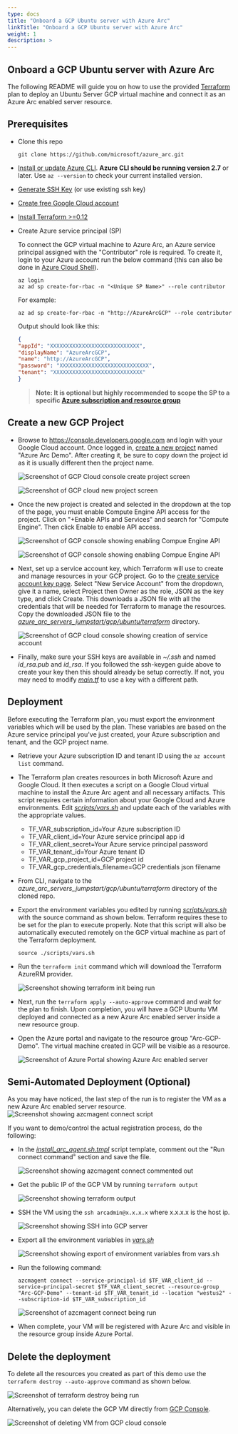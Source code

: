 ```yaml
---
type: docs
title: "Onboard a GCP Ubuntu server with Azure Arc"
linkTitle: "Onboard a GCP Ubuntu server with Azure Arc"
weight: 1
description: >
---
```


## Onboard a GCP Ubuntu server with Azure Arc

The following README will guide you on how to use the provided [Terraform](https://www.terraform.io/) plan to deploy an Ubuntu Server GCP virtual machine and connect it as an Azure Arc enabled server resource.

## Prerequisites

* Clone this repo

    ```console
    git clone https://github.com/microsoft/azure_arc.git
    ```

* [Install or update Azure CLI](https://docs.microsoft.com/en-us/cli/azure/install-azure-cli?view=azure-cli-latest). **Azure CLI should be running version 2.7** or later. Use ```az --version``` to check your current installed version.

* [Generate SSH Key](https://help.github.com/articles/generating-a-new-ssh-key-and-adding-it-to-the-ssh-agent/) (or use existing ssh key)

* [Create free Google Cloud account]((https://cloud.google.com/free))

* [Install Terraform >=0.12](https://learn.hashicorp.com/terraform/getting-started/install.html)

* Create Azure service principal (SP)

    To connect the GCP virtual machine to Azure Arc, an Azure service principal assigned with the "Contributor" role is required. To create it, login to your Azure account run the below command (this can also be done in [Azure Cloud Shell](https://shell.azure.com/)).

    ```console
    az login
    az ad sp create-for-rbac -n "<Unique SP Name>" --role contributor
    ```

    For example:

    ```console
    az ad sp create-for-rbac -n "http://AzureArcGCP" --role contributor
    ```

    Output should look like this:

    ```json
    {
    "appId": "XXXXXXXXXXXXXXXXXXXXXXXXXXXX",
    "displayName": "AzureArcGCP",
    "name": "http://AzureArcGCP",
    "password": "XXXXXXXXXXXXXXXXXXXXXXXXXXXX",
    "tenant": "XXXXXXXXXXXXXXXXXXXXXXXXXXXX"
    }
    ```

    > **Note: It is optional but highly recommended to scope the SP to a specific [Azure subscription and resource group](https://docs.microsoft.com/en-us/cli/azure/ad/sp?view=azure-cli-latest)**

## Create a new GCP Project

* Browse to <https://console.developers.google.com> and login with your Google Cloud account. Once logged in, [create a new project](https://cloud.google.com/resource-manager/docs/creating-managing-projects) named "Azure Arc Demo". After creating it, be sure to copy down the project id as it is usually different then the project name.

    ![Screenshot of GCP Cloud console create project screen](./01.png)

    ![Screenshot of GCP cloud new project screen](./02.png)

* Once the new project is created and selected in the dropdown at the top of the page, you must enable Compute Engine API access for the project. Click on "+Enable APIs and Services" and search for "Compute Engine". Then click Enable to enable API access.

    ![Screenshot of GCP console showing enabling Compue Engine API](./03.png)

    ![Screenshot of GCP console showing enabling Compue Engine API](./04.png)

* Next, set up a service account key, which Terraform will use to create and manage resources in your GCP project. Go to the [create service account key page](https://console.cloud.google.com/apis/credentials/serviceaccountkey). Select "New Service Account" from the dropdown, give it a name, select Project then Owner as the role, JSON as the key type, and click Create. This downloads a JSON file with all the credentials that will be needed for Terraform to manage the resources. Copy the downloaded JSON file to the [*azure_arc_servers_jumpstart/gcp/ubuntu/terraform*](https://github.com/microsoft/azure_arc/tree/main/azure_arc_servers_jumpstart/gcp/ubuntu/terraform) directory.

    ![Screenshot of GCP cloud console showing creation of service account](./05.png)

* Finally, make sure your SSH keys are available in *~/.ssh* and named *id_rsa.pub* and *id_rsa*. If you followed the ssh-keygen guide above to create your key then this should already be setup correctly. If not, you may need to modify [*main.tf*](https://github.com/microsoft/azure_arc/blob/main/azure_arc_servers_jumpstart/gcp/ubuntu/terraform/main.tf) to use a key with a different path.

## Deployment

Before executing the Terraform plan, you must export the environment variables which will be used by the plan. These variables are based on the Azure service principal you've just created, your Azure subscription and tenant, and the GCP project name.

* Retrieve your Azure subscription ID and tenant ID using the ```az account list``` command.

* The Terraform plan creates resources in both Microsoft Azure and Google Cloud. It then executes a script on a Google Cloud virtual machine to install the Azure Arc agent and all necessary artifacts. This script requires certain information about your Google Cloud and Azure environments. Edit [*scripts/vars.sh*](https://github.com/microsoft/azure_arc/blob/main/azure_arc_servers_jumpstart/gcp/ubuntu/terraform/scripts/vars.sh) and update each of the variables with the appropriate values.

  * TF_VAR_subscription_id=Your Azure subscription ID
  * TF_VAR_client_id=Your Azure service principal app id
  * TF_VAR_client_secret=Your Azure service principal password
  * TF_VAR_tenant_id=Your Azure tenant ID
  * TF_VAR_gcp_project_id=GCP project id
  * TF_VAR_gcp_credentials_filename=GCP credentials json filename

* From CLI, navigate to the *azure_arc_servers_jumpstart/gcp/ubuntu/terraform* directory of the cloned repo.

* Export the environment variables you edited by running [*scripts/vars.sh*](https://github.com/microsoft/azure_arc/blob/main/azure_arc_servers_jumpstart/gcp/ubuntu/terraform/scripts/vars.sh) with the source command as shown below. Terraform requires these to be set for the plan to execute properly. Note that this script will also be automatically executed remotely on the GCP virtual machine as part of the Terraform deployment.

    ```console
    source ./scripts/vars.sh
    ```

* Run the ```terraform init``` command which will download the Terraform AzureRM provider.

    ![Screenshot showing terraform init being run](./08.png)

* Next, run the ```terraform apply --auto-approve``` command and wait for the plan to finish. Upon completion, you will have a GCP Ubuntu VM deployed and connected as a new Azure Arc enabled server inside a new resource group.

* Open the Azure portal and navigate to the resource group "Arc-GCP-Demo". The virtual machine created in GCP will be visible as a resource.

    ![Screenshot of Azure Portal showing Azure Arc enabled server](./18.png)

## Semi-Automated Deployment (Optional)

As you may have noticed, the last step of the run is to register the VM as a new Azure Arc enabled server resource.
    ![Screenshot showing azcmagent connect script](./10.png)

If you want to demo/control the actual registration process, do the following:

* In the [*install_arc_agent.sh.tmpl*](https://github.com/microsoft/azure_arc/blob/main/azure_arc_servers_jumpstart/gcp/ubuntu/terraform/scripts/install_arc_agent.sh.tmpl) script template, comment out the "Run connect command" section and save the file.

    ![Screenshot showing azcmagent connect commented out](./11.png)

* Get the public IP of the GCP VM by running ```terraform output```

    ![Screenshot showing terraform output](./12.png)

* SSH the VM using the ```ssh arcadmin@x.x.x.x``` where x.x.x.x is the host ip.

    ![Screenshot showing SSH into GCP server](./13.png)

* Export all the environment variables in [*vars.sh*](https://github.com/microsoft/azure_arc/blob/main/azure_arc_servers_jumpstart/gcp/ubuntu/terraform/scripts/vars.sh)

    ![Screenshot showing export of environment variables from vars.sh](./14.png)

* Run the following command:

    ```console
    azcmagent connect --service-principal-id $TF_VAR_client_id --service-principal-secret $TF_VAR_client_secret --resource-group "Arc-GCP-Demo" --tenant-id $TF_VAR_tenant_id --location "westus2" --subscription-id $TF_VAR_subscription_id
    ```

    ![Screenshot of azcmagent connect being run](./15.png)

* When complete, your VM will be registered with Azure Arc and visible in the resource group inside Azure Portal.

## Delete the deployment

To delete all the resources you created as part of this demo use the ```terraform destroy --auto-approve``` command as shown below.

![Screenshot of terraform destroy being run](./17.png)

Alternatively, you can delete the GCP VM directly from [GCP Console](https://console.cloud.google.com/compute/instances).

![Screenshot of deleting VM from GCP cloud console](./16.png)
